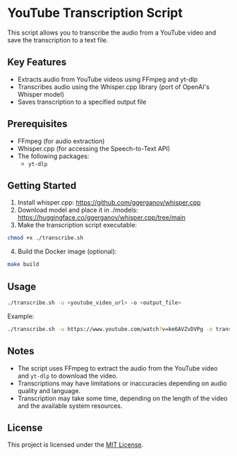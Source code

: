# YouTube Transcription Script

This script allows you to transcribe the audio from a YouTube video and save the transcription to a text file.

## Key Features
- Extracts audio from YouTube videos using FFmpeg and yt-dlp
- Transcribes audio using the Whisper.cpp library (port of OpenAI's Whisper model)
- Saves transcription to a specified output file

## Prerequisites

- FFmpeg (for audio extraction)
- Whisper.cpp (for accessing the Speech-to-Text API)
- The following packages:
  - `yt-dlp`

## Getting Started

1. Install whisper.cpp: https://github.com/ggerganov/whisper.cpp
2. Download model and place it in ./models: https://huggingface.co/ggerganov/whisper.cpp/tree/main
3. Make the transcription script executable:

```bash
chmod +x ./transcribe.sh
```

4. Build the Docker image (optional):

```bash
make build
```

## Usage

```bash
./transcribe.sh -u <youtube_video_url> -o <output_file>
```

Example:

```bash
./transcribe.sh -u https://www.youtube.com/watch?v=ke6AVZvDVPg -o transcript.txt
```

## Notes

- The script uses FFmpeg to extract the audio from the YouTube video and `yt-dlp` to download the video.
- Transcriptions may have limitations or inaccuracies depending on audio quality and language.
- Transcription may take some time, depending on the length of the video and the available system resources.

## License

This project is licensed under the [MIT License](LICENSE).